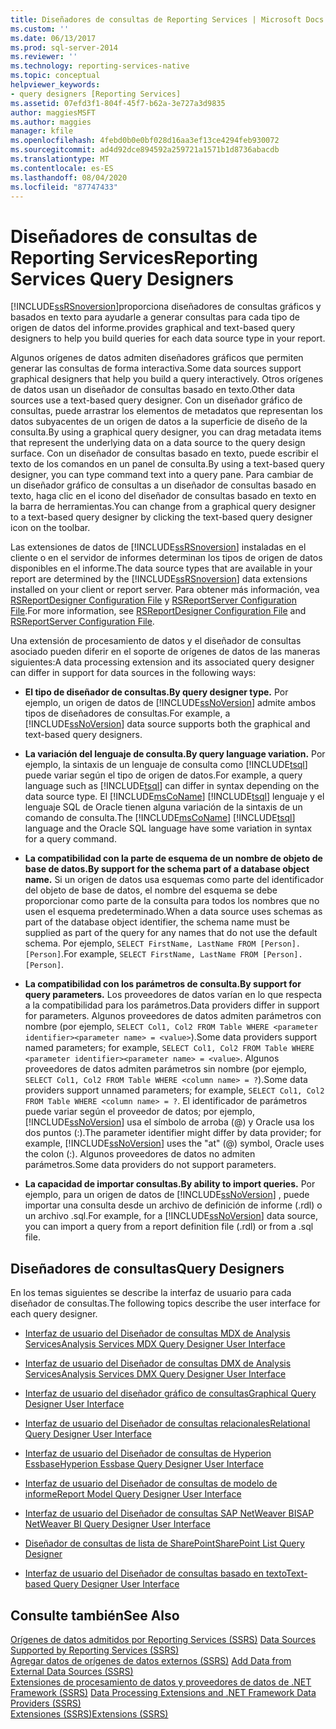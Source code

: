 ```yaml
---
title: Diseñadores de consultas de Reporting Services | Microsoft Docs
ms.custom: ''
ms.date: 06/13/2017
ms.prod: sql-server-2014
ms.reviewer: ''
ms.technology: reporting-services-native
ms.topic: conceptual
helpviewer_keywords:
- query designers [Reporting Services]
ms.assetid: 07efd3f1-804f-45f7-b62a-3e727a3d9835
author: maggiesMSFT
ms.author: maggies
manager: kfile
ms.openlocfilehash: 4febd0b0e0bf028d16aa3ef13ce4294feb930072
ms.sourcegitcommit: ad4d92dce894592a259721a1571b1d8736abacdb
ms.translationtype: MT
ms.contentlocale: es-ES
ms.lasthandoff: 08/04/2020
ms.locfileid: "87747433"
---
```

# <a name="reporting-services-query-designers"></a><span data-ttu-id="78d1f-102">Diseñadores de consultas de Reporting Services</span><span class="sxs-lookup"><span data-stu-id="78d1f-102">Reporting Services Query Designers</span></span>
  [!INCLUDE[ssRSnoversion](../includes/ssrsnoversion-md.md)]<span data-ttu-id="78d1f-103">proporciona diseñadores de consultas gráficos y basados en texto para ayudarle a generar consultas para cada tipo de origen de datos del informe.</span><span class="sxs-lookup"><span data-stu-id="78d1f-103">provides graphical and text-based query designers to help you build queries for each data source type in your report.</span></span>  
  
 <span data-ttu-id="78d1f-104">Algunos orígenes de datos admiten diseñadores gráficos que permiten generar las consultas de forma interactiva.</span><span class="sxs-lookup"><span data-stu-id="78d1f-104">Some data sources support graphical designers that help you build a query interactively.</span></span> <span data-ttu-id="78d1f-105">Otros orígenes de datos usan un diseñador de consultas basado en texto.</span><span class="sxs-lookup"><span data-stu-id="78d1f-105">Other data sources use a text-based query designer.</span></span> <span data-ttu-id="78d1f-106">Con un diseñador gráfico de consultas, puede arrastrar los elementos de metadatos que representan los datos subyacentes de un origen de datos a la superficie de diseño de la consulta.</span><span class="sxs-lookup"><span data-stu-id="78d1f-106">By using a graphical query designer, you can drag metadata items that represent the underlying data on a data source to the query design surface.</span></span> <span data-ttu-id="78d1f-107">Con un diseñador de consultas basado en texto, puede escribir el texto de los comandos en un panel de consulta.</span><span class="sxs-lookup"><span data-stu-id="78d1f-107">By using a text-based query designer, you can type command text into a query pane.</span></span> <span data-ttu-id="78d1f-108">Para cambiar de un diseñador gráfico de consultas a un diseñador de consultas basado en texto, haga clic en el icono del diseñador de consultas basado en texto en la barra de herramientas.</span><span class="sxs-lookup"><span data-stu-id="78d1f-108">You can change from a graphical query designer to a text-based query designer by clicking the text-based query designer icon on the toolbar.</span></span>  
  
 <span data-ttu-id="78d1f-109">Las extensiones de datos de [!INCLUDE[ssRSnoversion](../includes/ssrsnoversion-md.md)] instaladas en el cliente o en el servidor de informes determinan los tipos de origen de datos disponibles en el informe.</span><span class="sxs-lookup"><span data-stu-id="78d1f-109">The data source types that are available in your report are determined by the [!INCLUDE[ssRSnoversion](../includes/ssrsnoversion-md.md)] data extensions installed on your client or report server.</span></span> <span data-ttu-id="78d1f-110">Para obtener más información, vea [RSReportDesigner Configuration File](report-server/rsreportdesigner-configuration-file.md) y [RSReportServer Configuration File](report-server/rsreportserver-config-configuration-file.md).</span><span class="sxs-lookup"><span data-stu-id="78d1f-110">For more information, see [RSReportDesigner Configuration File](report-server/rsreportdesigner-configuration-file.md) and [RSReportServer Configuration File](report-server/rsreportserver-config-configuration-file.md).</span></span>  
  
 <span data-ttu-id="78d1f-111">Una extensión de procesamiento de datos y el diseñador de consultas asociado pueden diferir en el soporte de orígenes de datos de las maneras siguientes:</span><span class="sxs-lookup"><span data-stu-id="78d1f-111">A data processing extension and its associated query designer can differ in support for data sources in the following ways:</span></span>  
  
-   <span data-ttu-id="78d1f-112">**El tipo de diseñador de consultas.**</span><span class="sxs-lookup"><span data-stu-id="78d1f-112">**By query designer type.**</span></span> <span data-ttu-id="78d1f-113">Por ejemplo, un origen de datos de [!INCLUDE[ssNoVersion](../includes/ssnoversion-md.md)] admite ambos tipos de diseñadores de consultas.</span><span class="sxs-lookup"><span data-stu-id="78d1f-113">For example, a [!INCLUDE[ssNoVersion](../includes/ssnoversion-md.md)] data source supports both the graphical and text-based query designers.</span></span>  
  
-   <span data-ttu-id="78d1f-114">**La variación del lenguaje de consulta.**</span><span class="sxs-lookup"><span data-stu-id="78d1f-114">**By query language variation.**</span></span> <span data-ttu-id="78d1f-115">Por ejemplo, la sintaxis de un lenguaje de consulta como [!INCLUDE[tsql](../includes/tsql-md.md)] puede variar según el tipo de origen de datos.</span><span class="sxs-lookup"><span data-stu-id="78d1f-115">For example, a query language such as [!INCLUDE[tsql](../includes/tsql-md.md)] can differ in syntax depending on the data source type.</span></span> <span data-ttu-id="78d1f-116">El [!INCLUDE[msCoName](../includes/msconame-md.md)] [!INCLUDE[tsql](../includes/tsql-md.md)] lenguaje y el lenguaje SQL de Oracle tienen alguna variación de la sintaxis de un comando de consulta.</span><span class="sxs-lookup"><span data-stu-id="78d1f-116">The [!INCLUDE[msCoName](../includes/msconame-md.md)] [!INCLUDE[tsql](../includes/tsql-md.md)] language and the Oracle SQL language have some variation in syntax for a query command.</span></span>  
  
-   <span data-ttu-id="78d1f-117">**La compatibilidad con la parte de esquema de un nombre de objeto de base de datos.**</span><span class="sxs-lookup"><span data-stu-id="78d1f-117">**By support for the schema part of a database object name.**</span></span> <span data-ttu-id="78d1f-118">Si un origen de datos usa esquemas como parte del identificador del objeto de base de datos, el nombre del esquema se debe proporcionar como parte de la consulta para todos los nombres que no usen el esquema predeterminado.</span><span class="sxs-lookup"><span data-stu-id="78d1f-118">When a data source uses schemas as part of the database object identifier, the schema name must be supplied as part of the query for any names that do not use the default schema.</span></span> <span data-ttu-id="78d1f-119">Por ejemplo, `SELECT FirstName, LastName FROM [Person].[Person]`.</span><span class="sxs-lookup"><span data-stu-id="78d1f-119">For example, `SELECT FirstName, LastName FROM [Person].[Person]`.</span></span>  
  
-   <span data-ttu-id="78d1f-120">**La compatibilidad con los parámetros de consulta.**</span><span class="sxs-lookup"><span data-stu-id="78d1f-120">**By support for query parameters.**</span></span> <span data-ttu-id="78d1f-121">Los proveedores de datos varían en lo que respecta a la compatibilidad para los parámetros.</span><span class="sxs-lookup"><span data-stu-id="78d1f-121">Data providers differ in support for parameters.</span></span> <span data-ttu-id="78d1f-122">Algunos proveedores de datos admiten parámetros con nombre (por ejemplo, `SELECT Col1, Col2 FROM Table WHERE <parameter identifier><parameter name> = <value>`).</span><span class="sxs-lookup"><span data-stu-id="78d1f-122">Some data providers support named parameters; for example, `SELECT Col1, Col2 FROM Table WHERE <parameter identifier><parameter name> = <value>`.</span></span> <span data-ttu-id="78d1f-123">Algunos proveedores de datos admiten parámetros sin nombre (por ejemplo, `SELECT Col1, Col2 FROM Table WHERE <column name> = ?`).</span><span class="sxs-lookup"><span data-stu-id="78d1f-123">Some data providers support unnamed parameters; for example, `SELECT Col1, Col2 FROM Table WHERE <column name> = ?`.</span></span> <span data-ttu-id="78d1f-124">El identificador de parámetros puede variar según el proveedor de datos; por ejemplo, [!INCLUDE[ssNoVersion](../includes/ssnoversion-md.md)] usa el símbolo de arroba (@) y Oracle usa los dos puntos (:).</span><span class="sxs-lookup"><span data-stu-id="78d1f-124">The parameter identifier might differ by data provider; for example, [!INCLUDE[ssNoVersion](../includes/ssnoversion-md.md)] uses the "at" (@) symbol, Oracle uses the colon (:).</span></span> <span data-ttu-id="78d1f-125">Algunos proveedores de datos no admiten parámetros.</span><span class="sxs-lookup"><span data-stu-id="78d1f-125">Some data providers do not support parameters.</span></span>  
  
-   <span data-ttu-id="78d1f-126">**La capacidad de importar consultas.**</span><span class="sxs-lookup"><span data-stu-id="78d1f-126">**By ability to import queries.**</span></span> <span data-ttu-id="78d1f-127">Por ejemplo, para un origen de datos de [!INCLUDE[ssNoVersion](../includes/ssnoversion-md.md)] , puede importar una consulta desde un archivo de definición de informe (.rdl) o un archivo .sql.</span><span class="sxs-lookup"><span data-stu-id="78d1f-127">For example, for a [!INCLUDE[ssNoVersion](../includes/ssnoversion-md.md)] data source, you can import a query from a report definition file (.rdl) or from a .sql file.</span></span>  
  
## <a name="query-designers"></a><span data-ttu-id="78d1f-128">Diseñadores de consultas</span><span class="sxs-lookup"><span data-stu-id="78d1f-128">Query Designers</span></span>  
 <span data-ttu-id="78d1f-129">En los temas siguientes se describe la interfaz de usuario para cada diseñador de consultas.</span><span class="sxs-lookup"><span data-stu-id="78d1f-129">The following topics describe the user interface for each query designer.</span></span>  
  
-   [<span data-ttu-id="78d1f-130">Interfaz de usuario del Diseñador de consultas MDX de Analysis Services</span><span class="sxs-lookup"><span data-stu-id="78d1f-130">Analysis Services MDX Query Designer User Interface</span></span>](report-data/analysis-services-mdx-query-designer-user-interface.md)  
  
-   [<span data-ttu-id="78d1f-131">Interfaz de usuario del Diseñador de consultas DMX de Analysis Services</span><span class="sxs-lookup"><span data-stu-id="78d1f-131">Analysis Services DMX Query Designer User Interface</span></span>](report-data/analysis-services-dmx-query-designer-user-interface.md)  
  
-   [<span data-ttu-id="78d1f-132">Interfaz de usuario del diseñador gráfico de consultas</span><span class="sxs-lookup"><span data-stu-id="78d1f-132">Graphical Query Designer User Interface</span></span>](report-data/graphical-query-designer-user-interface.md)  
  
-   [<span data-ttu-id="78d1f-133">Interfaz de usuario del Diseñador de consultas relacionales</span><span class="sxs-lookup"><span data-stu-id="78d1f-133">Relational Query Designer User Interface</span></span>](../../2014/reporting-services/relational-query-designer-user-interface.md)  
  
-   [<span data-ttu-id="78d1f-134">Interfaz de usuario del Diseñador de consultas de Hyperion Essbase</span><span class="sxs-lookup"><span data-stu-id="78d1f-134">Hyperion Essbase Query Designer User Interface</span></span>](report-data/hyperion-essbase-query-designer-user-interface.md)  
  
-   [<span data-ttu-id="78d1f-135">Interfaz de usuario del Diseñador de consultas de modelo de informe</span><span class="sxs-lookup"><span data-stu-id="78d1f-135">Report Model Query Designer User Interface</span></span>](report-data/report-model-query-designer-user-interface.md)  
  
-   [<span data-ttu-id="78d1f-136">Interfaz de usuario del Diseñador de consultas SAP NetWeaver BI</span><span class="sxs-lookup"><span data-stu-id="78d1f-136">SAP NetWeaver BI Query Designer User Interface</span></span>](report-data/sap-netweaver-bi-query-designer-user-interface.md)  
  
-   [<span data-ttu-id="78d1f-137">Diseñador de consultas de lista de SharePoint</span><span class="sxs-lookup"><span data-stu-id="78d1f-137">SharePoint List Query Designer</span></span>](../../2014/reporting-services/sharepoint-list-query-designer.md)  
  
-   [<span data-ttu-id="78d1f-138">Interfaz de usuario del Diseñador de consultas basado en texto</span><span class="sxs-lookup"><span data-stu-id="78d1f-138">Text-based Query Designer User Interface</span></span>](../../2014/reporting-services/text-based-query-designer-user-interface.md)  
  
## <a name="see-also"></a><span data-ttu-id="78d1f-139">Consulte también</span><span class="sxs-lookup"><span data-stu-id="78d1f-139">See Also</span></span>  
 <span data-ttu-id="78d1f-140">[Orígenes de datos admitidos por Reporting Services &#40;SSRS&#41;](create-deploy-and-manage-mobile-and-paginated-reports.md) </span><span class="sxs-lookup"><span data-stu-id="78d1f-140">[Data Sources Supported by Reporting Services &#40;SSRS&#41;](create-deploy-and-manage-mobile-and-paginated-reports.md) </span></span>  
 <span data-ttu-id="78d1f-141">[Agregar datos de orígenes de datos externos &#40;SSRS&#41;](report-data/add-data-from-external-data-sources-ssrs.md) </span><span class="sxs-lookup"><span data-stu-id="78d1f-141">[Add Data from External Data Sources &#40;SSRS&#41;](report-data/add-data-from-external-data-sources-ssrs.md) </span></span>  
 <span data-ttu-id="78d1f-142">[Extensiones de procesamiento de datos y proveedores de datos de .NET Framework &#40;SSRS&#41;](report-data/data-processing-extensions-and-net-framework-data-providers-ssrs.md) </span><span class="sxs-lookup"><span data-stu-id="78d1f-142">[Data Processing Extensions and .NET Framework Data Providers &#40;SSRS&#41;](report-data/data-processing-extensions-and-net-framework-data-providers-ssrs.md) </span></span>  
 [<span data-ttu-id="78d1f-143">Extensiones &#40;SSRS&#41;</span><span class="sxs-lookup"><span data-stu-id="78d1f-143">Extensions &#40;SSRS&#41;</span></span>](extensions-ssrs.md)  
  
  
